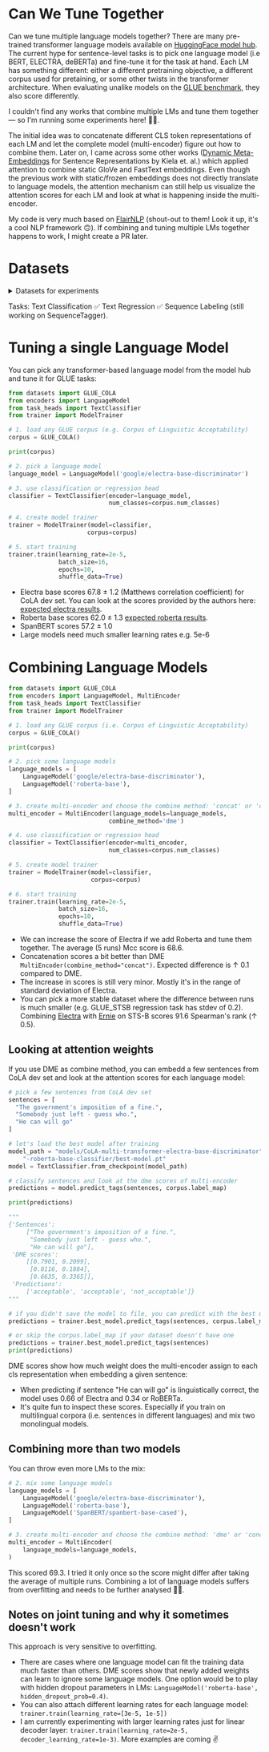# Can We Tune Together

Can we tune multiple language models together? There are many pre-trained transformer language models available on [HuggingFace model hub](https://huggingface.co/models). The current hype for sentence-level tasks is to pick one language model (i.e BERT, ELECTRA, deBERTa) and fine-tune it for the task at hand. Each LM has something different: either a different pretraining objective, a different corpus used for pretaining, or some other twists in the transformer architecture. When evaluating unalike models on the [GLUE benchmark](https://gluebenchmark.com/), they also score differently.

I couldn't find any works that combine multiple LMs and tune them together — so I'm running some experiments here! 🤷‍♂️. 

The initial idea was to concatenate different CLS token representations of each LM and let the complete model (multi-encoder) figure out how to combine them. Later on, I came across some other works ([Dynamic Meta-Embeddings](https://arxiv.org/abs/1804.07983) for Sentence Representations by Kiela et. al.) which applied attention to combine static GloVe and FastText embeddings. Even though the previous work with static/frozen embeddings does not directly translate to language models, the attention mechanism can still help us visualize the attention scores for each LM and look at what is happening inside the multi-encoder.

My code is very much based on [FlairNLP](https://github.com/flairNLP/flair) (shout-out to them! Look it up, it's a cool NLP framework 🙃). If combining and tuning multiple LMs together happens to work, I might create a PR later.


# Datasets

<details>
  <summary>Datasets for experiments</summary>

#### Text Classification

| Corpus Name | Sentences | Labels | Task type | Source |
| ----------- | ---- | ---------- | --------- | --------- |
| CLICKBAIT   | 32k  | 2          | Sentence classification | [clickbait] |
| ISEAR       | 7k   | 7          | Sentence classification | [isear] #6 only in .sav and .mdb formats |
| TREC        | 6k   | 6          | Sentence classification | [trec] |
| EMOTION_STIMULUS | 1.6k  | 7    | Sentence classification | [emotion stimulus] |
| GLUE_COLA   | 9.5k  | 2         | Sentence classification | [glue] |
| GLUE_SST2   | 68k   | 2         | Sentence classification | [glue] |
| GLUE_MRPC   | 4k    | 3         | Sentence-pair           | [glue] |
| GLUE_RTE    | 3k    | 3         | Sentence-pair           | [glue] |
| GLUE_MNLI   | 413k  | 3         | Sentence-pair           | [glue] |
| GLUE_QNLI   | 114k  | 3         | Sentence-pair           | [glue] |
| GLUE_QQP    | 404k  | 3         | Sentence-pair           | [glue] |
| GLUE_WNLI   | 700   | 2         | Sentence-pair           | [glue] |
| SICK        | 10k   | 3         | Sentence-pair           | [sick] |


#### Text Regression

| Corpus Name | Sentences | Labels | Task type | Reference |
| ----------- | ---- | ---------- | --------- | --------- |
| GLUE_STSB   | 8.5k   | Similarity score | Sentence regression | [glue] |
| EMOBANK     | 10k   | Valance, arousal, or dominance scores | Sentence regression | [emobank] |
| FB_VALENCE_AROUSAL | 6k   | Valence or arousal scores | Sentence regression | [valence arousal in fb posts] |


#### Sequence Labeling

| Corpus Name | Sentences | Labels | Task type | Reference |
| ----------- | ---- | ---------- | --------- | --------- |
| CONLL_NER   | 20k   | 4 | NER | [conll03] |
| WNUT_NER     | 5k   | 6 | NER | [wnut17] |
| MIT_MOVIE_NER | 10k   | 13 | NER | [mit movie] |
| MIT_RESTAURANT_NER | 9k   | 9 | NER | [mit restaurant] |


[clickbait]: https://github.com/bhargaviparanjape/clickbait
[isear]: https://www.unige.ch/cisa/research/materials-and-online-research/research-material/
[trec]: https://cogcomp.seas.upenn.edu/Data/QA/QC/
[emotion stimulus]: https://www.eecs.uottawa.ca/~diana/resources/emotion_stimulus_data/
[glue]: https://gluebenchmark.com/tasks
[sick]: https://zenodo.org/record/2787612/#.YYSThnko-qQ
[emobank]: https://github.com/JULIELab/EmoBank
[valence arousal in fb posts]: https://github.com/wwbp/additional_data_sets/tree/master/valence_arousal
[conll03]: https://www.clips.uantwerpen.be/conll2003/ner/
[wnut17]: https://github.com/leondz/emerging_entities_17
[mit movie]: https://groups.csail.mit.edu/sls/downloads/movie/
[mit restaurant]: https://groups.csail.mit.edu/sls/downloads/restaurant/

</details>

Tasks: Text Classification ✅ Text Regression ✅ Sequence Labeling (still working on SequenceTagger).

# Tuning a single Language Model

You can pick any transformer-based language model from the model hub and tune it for GLUE tasks:

```python
from datasets import GLUE_COLA
from encoders import LanguageModel
from task_heads import TextClassifier
from trainer import ModelTrainer

# 1. load any GLUE corpus (e.g. Corpus of Linguistic Acceptability)
corpus = GLUE_COLA()

print(corpus)

# 2. pick a language model
language_model = LanguageModel('google/electra-base-discriminator')

# 3. use classification or regression head
classifier = TextClassifier(encoder=language_model,
                            num_classes=corpus.num_classes)

# 4. create model trainer
trainer = ModelTrainer(model=classifier,
                      corpus=corpus)

# 5. start training
trainer.train(learning_rate=2e-5,
              batch_size=16,
              epochs=10,
              shuffle_data=True)
```

- Electra base scores 67.8 ± 1.2 (Matthews correlation coefficient) for CoLA dev set. You can look at the scores provided by the authors here: [expected electra results](https://github.com/google-research/electra).
- Roberta base scores 62.0 ± 1.3 [expected roberta results](https://github.com/pytorch/fairseq/tree/master/examples/roberta).
- SpanBERT scores 57.2 ± 1.0
- Large models need much smaller learning rates e.g. 5e-6

# Combining Language Models

```python
from datasets import GLUE_COLA
from encoders import LanguageModel, MultiEncoder
from task_heads import TextClassifier
from trainer import ModelTrainer

# 1. load any GLUE corpus (i.e. Corpus of Linguistic Acceptability)
corpus = GLUE_COLA()

print(corpus)

# 2. pick some language models
language_models = [
    LanguageModel('google/electra-base-discriminator'),
    LanguageModel('roberta-base'),
]

# 3. create multi-encoder and choose the combine method: 'concat' or 'dme'
multi_encoder = MultiEncoder(language_models=language_models,
                            combine_method='dme')

# 4. use classification or regression head
classifier = TextClassifier(encoder=multi_encoder,
                            num_classes=corpus.num_classes)

# 5. create model trainer
trainer = ModelTrainer(model=classifier,
                       corpus=corpus)

# 6. start training
trainer.train(learning_rate=2e-5,
              batch_size=16,
              epochs=10,
              shuffle_data=True)
```

- We can increase the score of Electra if we add Roberta and tune them together. The average (5 runs) Mcc score is 68.6.
- Concatenation scores a bit better than DME `MultiEncoder(combine_method="concat")`. Expected difference is ↑ 0.1 compared to DME.
- The increase in scores is still very minor. Mostly it's in the range of standard deviation of Electra.
- You can pick a more stable dataset where the difference between runs is much smaller (e.g. GLUE_STSB regression task has stdev of 0.2). Combining [Electra](https://huggingface.co/google/electra-base-generator) with [Ernie](nghuyong/ernie-2.0-en) on STS-B scores 91.6 Spearman's rank (↑ 0.5).

## Looking at attention weights

If you use DME as combine method, you can embedd a few sentences from CoLA dev set and look at the attention scores for each language model:

```python
# pick a few sentences from CoLA dev set
sentences = [
  "The government's imposition of a fine.",
  "Somebody just left - guess who.",
  "He can will go"
]

# let's load the best model after training
model_path = "models/CoLA-multi-transformer-electra-base-discriminator" \
    "-roberta-base-classifier/best-model.pt"
model = TextClassifier.from_checkpoint(model_path)

# classify sentences and look at the dme scores of multi-encoder
predictions = model.predict_tags(sentences, corpus.label_map)

print(predictions)

"""
{'Sentences': 
     ["The government's imposition of a fine.", 
      "Somebody just left - guess who.",
      "He can will go"], 
 'DME scores': 
     [[0.7901, 0.2099],
      [0.8116, 0.1884],
      [0.6635, 0.3365]],
 'Predictions': 
     ['acceptable', 'acceptable', 'not_acceptable']}
"""

```

```python
# if you didn't save the model to file, you can predict with the best model directly from trainer
predictions = trainer.best_model.predict_tags(sentences, corpus.label_map)

# or skip the corpus.label_map if your dataset doesn't have one
predictions = trainer.best_model.predict_tags(sentences)
print(predictions)
```


DME scores show how much weight does the multi-encoder assign to each cls representation when embedding a given sentence:
- When predicting if sentence "He can will go" is linguistically correct, the model uses 0.66 of Electra and 0.34 or RoBERTa.
- It's quite fun to inspect these scores. Especially if you train on multilingual corpora (i.e. sentences in different languages) and mix two monolingual models.

## Combining more than two models

You can throw even more LMs to the mix:

```python
# 2. mix some language models
language_models = [
    LanguageModel('google/electra-base-discriminator'),
    LanguageModel('roberta-base'),
    LanguageModel('SpanBERT/spanbert-base-cased'),
]

# 3. create multi-encoder and choose the combine method: 'dme' or 'concat'
multi_encoder = MultiEncoder(
    language_models=language_models,
)
```

This scored 69.3. I tried it only once so the score might differ after taking the average of multiple runs. Combining a lot of language models suffers from overfitting and needs to be further analysed 🤷‍♂️.

## Notes on joint tuning and why it sometimes doesn't work

This approach is very sensitive to overfitting.
- There are cases where one language model can fit the training data much faster than others. DME scores show that newly added weights can learn to ignore some language models. One option would be to play with hidden dropout parameters in LMs: `LanguageModel('roberta-base', hidden_dropout_prob=0.4)`.
- You can also attach different learning rates for each language model: `trainer.train(learning_rate=[3e-5, 1e-5])`
- I am currently experimenting with larger learning rates just for linear decoder layer: `trainer.train(learning_rate=2e-5, decoder_learning_rate=1e-3)`. More examples are coming ✌️


